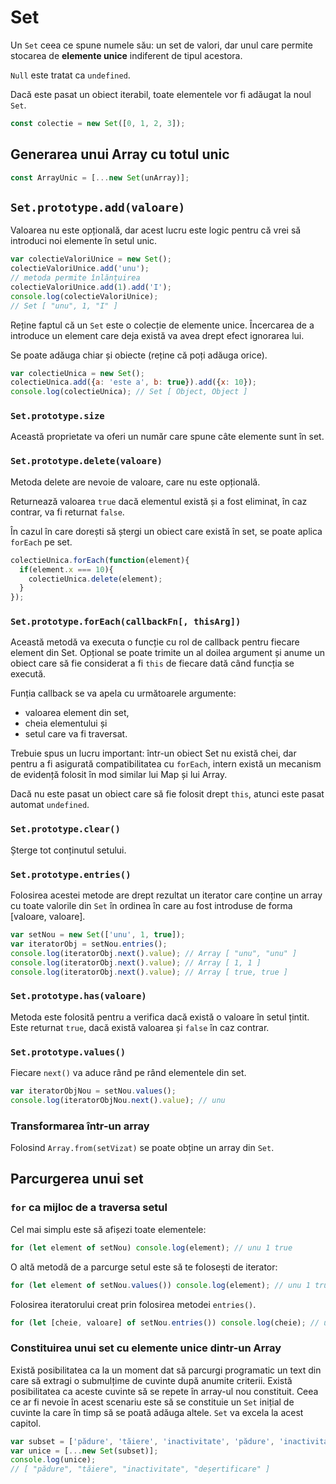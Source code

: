 # Set

Un `Set` ceea ce spune numele său: un set de valori, dar unul care permite stocarea de **elemente unice** indiferent de tipul acestora.

`Null` este tratat ca `undefined`.

Dacă este pasat un obiect iterabil, toate elementele vor fi adăugat la noul `Set`.

```javascript
const colectie = new Set([0, 1, 2, 3]);
```

## Generarea unui Array cu totul unic

```javascript
const ArrayUnic = [...new Set(unArray)];
```

## `Set.prototype.add(valoare)`

Valoarea nu este opțională, dar acest lucru este logic pentru că vrei să introduci noi elemente în setul unic.

```javascript
var colectieValoriUnice = new Set();
colectieValoriUnice.add('unu');
// metoda permite înlănțuirea
colectieValoriUnice.add(1).add('I');
console.log(colectieValoriUnice);
// Set [ "unu", 1, "I" ]
```

Reține faptul că un `Set` este o colecție de elemente unice. Încercarea de a introduce un element care deja există va avea drept efect ignorarea lui.

Se poate adăuga chiar și obiecte (reține că poți adăuga orice).

```javascript
var colectieUnica = new Set();
colectieUnica.add({a: 'este a', b: true}).add({x: 10});
console.log(colectieUnica); // Set [ Object, Object ]
```

### `Set.prototype.size`

Această proprietate va oferi un număr care spune câte elemente sunt în set.

### `Set.prototype.delete(valoare)`

Metoda delete are nevoie de valoare, care nu este opțională.

Returnează valoarea `true` dacă elementul există și a fost eliminat, în caz contrar, va fi returnat `false`.

În cazul în care dorești să ștergi un obiect care există în set, se poate aplica `forEach` pe set.

```javascript
colectieUnica.forEach(function(element){
  if(element.x === 10){
    colectieUnica.delete(element);
  }
});
```

### `Set.prototype.forEach(callbackFn[, thisArg])`

Această metodă va executa o funcție cu rol de callback pentru fiecare element din Set. Opțional se poate trimite un al doilea argument și anume un obiect care să fie considerat a fi `this` de fiecare dată când funcția se execută.

Funția callback se va apela cu următoarele argumente:
- valoarea element din set,
- cheia elementului și
- setul care va fi traversat.

Trebuie spus un lucru important: într-un obiect Set nu există chei, dar pentru a fi asigurată compatibilitatea cu `forEach`, intern există un mecanism de evidență folosit în mod similar lui Map și lui Array.

Dacă nu este pasat un obiect care să fie folosit drept `this`, atunci este pasat automat `undefined`.

### `Set.prototype.clear()`

Șterge tot conținutul setului.

### `Set.prototype.entries()`

Folosirea acestei metode are drept rezultat un iterator care conține un array cu toate valorile din `Set` în ordinea în care au fost introduse de forma \[valoare, valoare].

```javascript
var setNou = new Set(['unu', 1, true]);
var iteratorObj = setNou.entries();
console.log(iteratorObj.next().value); // Array [ "unu", "unu" ]
console.log(iteratorObj.next().value); // Array [ 1, 1 ]
console.log(iteratorObj.next().value); // Array [ true, true ]
```

### `Set.prototype.has(valoare)`

Metoda este folosită pentru a verifica dacă există o valoare în setul țintit. Este returnat `true`, dacă există valoarea și `false` în caz contrar.

### `Set.prototype.values()`

Fiecare `next()` va aduce rând pe rând elementele din set.

```javascript
var iteratorObjNou = setNou.values();
console.log(iteratorObjNou.next().value); // unu
```

### Transformarea într-un array

Folosind `Array.from(setVizat)` se poate obține un array din `Set`.

## Parcurgerea unui set

### `for` ca mijloc de a traversa setul

Cel mai simplu este să afișezi toate elementele:

```javascript
for (let element of setNou) console.log(element); // unu 1 true
```

O altă metodă de a parcurge setul este să te folosești de iterator:

```javascript
for (let element of setNou.values()) console.log(element); // unu 1 true
```

Folosirea iteratorului creat prin folosirea metodei `entries()`.

```javascript
for (let [cheie, valoare] of setNou.entries()) console.log(cheie); // unu 1 true
```

### Constituirea unui set cu elemente unice dintr-un Array

Există posibilitatea ca la un moment dat să parcurgi programatic un text din care să extragi o submulțime de cuvinte după anumite criterii. Există posibilitatea ca aceste cuvinte să se repete în array-ul nou constituit. Ceea ce ar fi nevoie în acest scenariu este să se constituie un `Set` inițial de cuvinte la care în timp să se poată adăuga altele.
`Set` va excela la acest capitol.

```javascript
var subset = ['pădure', 'tăiere', 'inactivitate', 'pădure', 'inactivitate', 'deșertificare', 'tăiere'];
var unice = [...new Set(subset)];
console.log(unice);
// [ "pădure", "tăiere", "inactivitate", "deșertificare" ]
```
